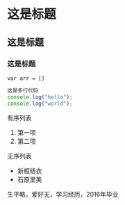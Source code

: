 # 这是标题
## 这是标题
### 这是标题
`var arr = []`
```javascript
这是多行代码
console.log("hello");
console.log("world");
```
有序列表
1. 第一项
2. 第二项

无序列表
* 新桓结衣
* 石原里美

生平略，爱好无，学习经历，2016年毕业

